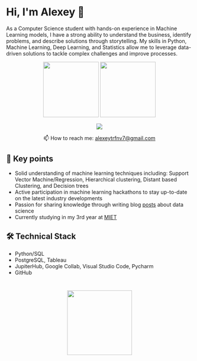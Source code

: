 # Hi, I'm Alexey 👋

As a Computer Science student with hands-on experience in Machine Learning models, I have a strong ability to understand the business, identify problems, and describe solutions through storytelling. My skills in Python, Machine Learning, Deep Learning, and Statistics allow me to leverage data-driven solutions to tackle complex challenges and improve processes.

<p align='center'>
   <a href="https://github-readme-stats-dmdz.vercel.app/api?username=ankhanhi&show_icons=true&count_private=true"><img
           height=150
           src="https://github-readme-stats-dmdz.vercel.app/api?username=ankhanhi&show_icons=true&count_private=true"/></a>
   <a href="https://github.com/ankhanhi/github-readme-stats"><img
           height=150
           src="https://github-readme-stats-dmdz.vercel.app/api/top-langs/?username=ankhanhi&layout=compact"/></a>
</p>

<p align='center'>
   <a href="https://t.me/alexey_trfnv">
       <img src="https://img.shields.io/badge/Telegram-2CA5E0?style=for-the-badge&logo=telegram&logoColor=white"/>
   </a>
<p align='center'>
   📫 How to reach me: <a href='mailto:alexeytrfnv7@gmail.com'>alexeytrfnv7@gmail.com</a>
</p>


## 🔑 Key points
*   Solid understanding of machine learning techniques including: Support Vector Machine/Regression, Hierarchical clustering, Distant based Clustering, and Decision trees
*   Active participation in machine learning hackathons to stay up-to-date on the latest industry developments
*   Passion for sharing knowledge through writing blog [posts](https://habr.com/ru/users/Kyvakh/) about data science
*   Сurrently studying in my 3rd year at [MIET](https://www.miet.ru/) 

## 🛠 Technical Stack
*   Python/SQL
*   PostgreSQL, Tableau
*   JupiterHub, Google Collab, Visual Studio Code, Pycharm
*   GitHub

<div align="center" style="margin: 40px 0">
   <a href="https://github.com/alexeytrfnv/github-profile-views-counter">
       <img width="175px" src="https://komarev.com/ghpvc/?username=alexeytrfnv&color=DE002D">
   </a>
</div>

